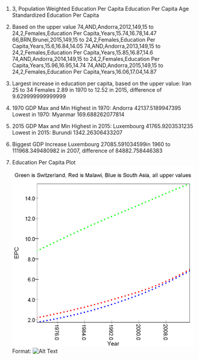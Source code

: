 1) 3,
 Population Weighted Education Per Capita
Education Per Capita
Age Standardized Education Per Capita

2)  Based on the upper value
    74,AND,Andorra,2012,149,15 to 24,2,Females,Education Per Capita,Years,15.74,16.78,14.47
    66,BRN,Brunei,2015,149,15 to 24,2,Females,Education Per Capita,Years,15.6,16.84,14.05
    74,AND,Andorra,2013,149,15 to 24,2,Females,Education Per Capita,Years,15.85,16.87,14.6
    74,AND,Andorra,2014,149,15 to 24,2,Females,Education Per Capita,Years,15.96,16.95,14.74
    74,AND,Andorra,2015,149,15 to 24,2,Females,Education Per Capita,Years,16.06,17.04,14.87

3) Largest increase in education per capita, based on the upper value:
    Iran 25 to 34 Females
    2.89 in 1970 to 12.52 in 2015, difference of 9.629999999999999

4) 1970 GDP Max and Min
Highest in 1970: Andorra 42137.5189947395
Lowest in 1970: Myanmar 169.688262077814

5) 2015 GDP Max and Min
Highest in 2015: Luxembourg 41765.9203531235
Lowest in 2015: Burundi 1342.26306433207

6) Biggest GDP Increase
    Luxembourg
    27085.591034599in 1960 to 111968.349480982 in 2007, difference of 84882.758446383

7) Education Per Capita Plot
![Plot](scalaBasics7)
Format: ![Alt Text](url)


